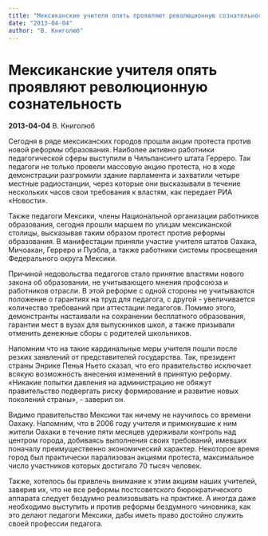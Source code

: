 ```yaml
---
title: "Мексиканские учителя опять проявляют революционную сознательность"
date: "2013-04-04"
author: "В. Книголюб"
---
```


# Мексиканские учителя опять проявляют революционную сознательность

**2013-04-04** В. Книголюб

Сегодня в ряде мексиканских городов прошли акции протеста против новой реформы образования. Наиболее активно работники педагогической сферы выступили в Чильпансинго штата Герреро. Так педагоги не только провели массовую акцию протеста, но в ходе демонстрации разгромили здание парламента и захватили четыре местные радиостанции, через которые они высказывали в течение нескольких часов свои требования к властям, как передает РИА «Новости».

Также педагоги Мексики, члены Национальной организации работников образования, сегодня прошли маршем по улицам мексиканской столицы, высказывая таким образом протест против реформы образования. В манифестации приняли участие учителя штатов Оахака, Мичоакан, Герреро и Пуэбла, а также работники системы просвещения Федерального округа Мексики.

Причиной недовольства педагогов стало принятие властями нового закона об образовании, не учитывающего мнения профсоюза и работников отрасли. В этой реформе с одной стороны не учитываются положение о гарантиях на труд для педагога, с другой - увеличивается количество требований при аттестации педагогов. Помимо этого, демонстранты настаивали на сохранении бесплатного образования, гарантии мест в вузах для выпускников школ, а также призывали отменить денежные сборы с родителей школьников.

Напомним что на такие кардинальные меры учителя пошли после резких заявлений от представителей государства. Так, президент страны Энрике Пенья Ньето сказал, что его правительство исключает всякую возможность внесения изменений в принятую реформу. «Никакие попытки давления на администрацию не обяжут правительство подвергать риску формирование и развитие новых поколений страны», - заверил он.

Видимо правительство Мексики так ничему не научилось со времени Оахаку. Напомним, что в 2006 году учителя и примкнувшие к ним жители Оахаки в течение пяти месяцев удерживали контроль над центром города, добиваясь выполнения своих требований, имевших поначалу преимущественно экономический характер. Некоторое время город был практически парализован акциями протеста, максимальное число участников которых достигало 70 тысяч человек.

Также, хотелось бы привлечь внимание к этим акциям наших учителей, заверив их, что не все реформы постсоветского бюрократического аппарата следует бездумно реализовывать на практике. А иногда даже необходимо выступить и против реформы бездумного чиновника, как это делают педагоги Мексики, дабы иметь право достойно служить своей профессии педагога.